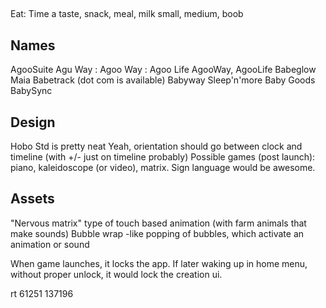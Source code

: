 ##
Eat:
  Time
  a taste, snack, meal, milk
  small, medium, 
  boob

## Names
AgooSuite
Agu Way    :    Agoo Way     :     Agoo Life
AgooWay, AgooLife
Babeglow
Maia
Babetrack (dot com is available)
Babyway
Sleep'n'more Baby Goods
BabySync

## Design
Hobo Std is pretty neat
Yeah, orientation should go between clock and timeline (with +/- just on timeline probably)
Possible games (post launch): piano, kaleidoscope (or video), matrix.
Sign language would be awesome.

## Assets
"Nervous matrix" type of touch based animation (with farm animals that make sounds)
Bubble wrap -like popping of bubbles, which activate an animation or sound



When game launches, it locks the app. If later waking up in home menu, without proper unlock, it would lock the creation ui.

rt
61251
137196